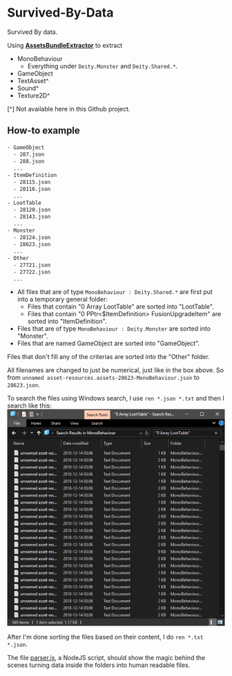# Survived-By-Data
Survived By data.

Using [**AssetsBundleExtractor**](https://github.com/DerPopo/UABE) to extract
* MonoBehaviour
    * Everything under `Deity.Monster` and `Deity.Shared.*`.
* GameObject
* TextAsset^
* Sound^
* Texture2D^

\[^\] Not available here in this Github project.

## How-to example
```
- GameObject
  - 287.json
  - 288.json
  ...
- ItemDefinition
  - 28115.json
  - 28116.json
  ...
- LootTable
  - 28120.json
  - 28143.json
  ...
- Monster
  - 28124.json
  - 28623.json
  ...
- Other
  - 27721.json
  - 27722.json
  ...
```
* All files that are of type `MonoBehaviour : Deity.Shared.*` are first put into a temporary general folder:
  * Files that contain "0 Array LootTable" are sorted into "LootTable".
  * Files that contain "0 PPtr<$ItemDefinition> FusionUpgradeItem" are sorted into "ItemDefinition".
* Files that are of type `MonoBehaviour : Deity.Monster` are sorted into "Monster".
* Files that are named GameObject are sorted into "GameObject".

Files that don't fill any of the criterias are sorted into the "Other" folder.

All filenames are changed to just be numerical, just like in the box above. So from `unnamed asset-resources.assets-28623-MonoBehaviour.json` to `28623.json`.

To search the files using Windows search, I use `ren *.json *.txt` and then I search like this:
![1.png](1.png)

After I'm done sorting the files based on their content, I do `ren *.txt *.json`.

The file [parser.js](parser.js), a NodeJS script, should show the magic behind the scenes turning data inside the folders into human readable files.
